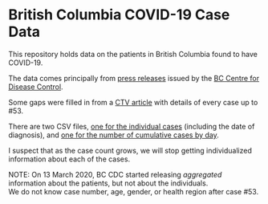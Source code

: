 # British Columbia COVID-19 Case Data

This repository holds data on the patients in British Columbia found to have  COVID-19.

The data comes principally from
[press releases](http://www.bccdc.ca/about/news-stories/stories/2020/information-on-novel-coronavirus) issued by the
[BC Centre for Disease Control](http://www.bccdc.ca/).

Some gaps were filled in from a
[CTV article](https://bc.ctvnews.ca/timeline-every-case-of-covid-19-identified-in-british-columbia-1.4845820)
with details of every case up to #53.

There are two CSV files,
[one for the individual cases](cases.csv)
(including the date of diagnosis),
and
[one for the number of cumulative cases by day](cumulativeCases.csv).

I suspect that as the case count grows, we will stop getting individualized information
about each of the cases.

NOTE: On 13 March 2020, BC CDC started releasing *aggregated* information about
the patients, but not about the individuals.  
We do not know case number, age, gender, or health region after case #53.
